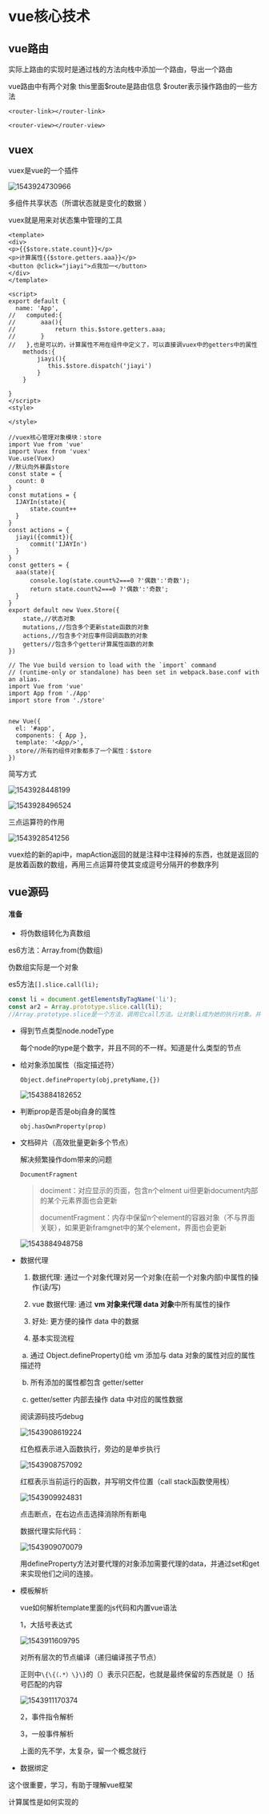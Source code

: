 # vue核心技术

## vue路由

实际上路由的实现时是通过栈的方法向栈中添加一个路由，导出一个路由

vue路由中有两个对象 this里面$route是路由信息   $router表示操作路由的一些方法

`<router-link></router-link>`

`<router-view></router-view>`

## vuex

vuex是vue的一个插件

![1543924730966](image/1543924730966.png)

多组件共享状态（所谓状态就是变化的数据 ）

vuex就是用来对状态集中管理的工具

```vue
<template>
<div>
<p>{{$store.state.count}}</p>
<p>计算属性{{$store.getters.aaa}}</p>
<button @click="jiayi">点我加一</button>
</div>
</template>

<script>
export default {
  name: 'App',
//   computed:{
//       aaa(){
//           return this.$store.getters.aaa;
//       }
//   },也是可以的，计算属性不用在组件中定义了，可以直接调vuex中的getters中的属性
    methods:{
        jiayi(){
           this.$store.dispatch('jiayi')
        }
    }

}
</script>
<style>

</style>

```

```vue
//vuex核心管理对象模块：store
import Vue from 'vue'
import Vuex from 'vuex'
Vue.use(Vuex)
//默认向外暴露store
const state = {
  count: 0
}
const mutations = {
  IJAYIn(state){
      state.count++
  }
}
const actions = {
  jiayi({commit}){
      commit('IJAYIn')
  }
}
const getters = {
  aaa(state){
      console.log(state.count%2===0 ?'偶数':'奇数');
      return state.count%2===0 ?'偶数':'奇数';
  }
}
export default new Vuex.Store({
    state,//状态对象
    mutations,//包含多个更新state函数的对象
    actions,//包含多个对应事件回调函数的对象
    getters//包含多个getter计算属性函数的对象
})
```

```vue
// The Vue build version to load with the `import` command
// (runtime-only or standalone) has been set in webpack.base.conf with an alias.
import Vue from 'vue'
import App from './App'
import store from './store'


new Vue({
  el: '#app',
  components: { App },
  template: '<App/>',
  store//所有的组件对象都多了一个属性：$store
})

```

简写方式

![1543928448199](image/1543928448199.png)

![1543928496524](image/1543928496524.png)

三点运算符的作用

![1543928541256](image/1543928541256.png)

vuex给的新的api中，mapAction返回的就是注释中注释掉的东西，也就是返回的是放着函数的数组，再用三点运算符使其变成逗号分隔开的参数序列

## vue源码

#### 准备

- 将伪数组转化为真数组

es6方法：Array.from(伪数组)

伪数组实际是一个对象

es5方法`[].slice.call(li);`

```js
const li = document.getElementsByTagName('li');
const ar2 = Array.prototype.slice.call(li);
//Array.prototype.slice是一个方法，调用它call方法。让对象li成为她的执行对象。并立即执行，最后返回一个新的数组。slice方法也是数组的浅拷贝方法
```

- 得到节点类型node.nodeType

  每个node的type是个数字，并且不同的不一样。知道是什么类型的节点

- 给对象添加属性（指定描述符）

  `Object.defineProperty(obj,pretyName,{})`

  ![1543884182652](image/1543884182652.png)

- 判断prop是否是obj自身的属性

  `obj.hasOwnProperty(prop)`

- 文档碎片（高效批量更新多个节点）

  解决频繁操作dom带来的问题

  `DocumentFragment`

  > dociment：对应显示的页面，包含n个elment  ui但更新document内部的某个元素界面也会更新
  >
  > documentFragment：内存中保留n个element的容器对象（不与界面关联），如果更新framgnet中的某个element，界面也会更新

  ![1543884948758](image/1543884948758.png)


- 数据代理

  1) 数据代理: 通过一个对象代理对另一个对象(在前一个对象内部)中属性的操作(读/写) 

  2) vue 数据代理: 通过 **vm 对象来代理 data 对象**中所有属性的操作 

  3) 好处: 更方便的操作 data 中的数据

   4) 基本实现流程 

  ​	a. 通过 Object.defineProperty()给 vm 添加与 data 对象的属性对应的属性描述符

  ​	 b. 所有添加的属性都包含 getter/setter 

  ​	c. getter/setter 内部去操作 data 中对应的属性数据

  阅读源码技巧debug

  ![1543908619224](image/1543908619224.png)

  红色框表示进入函数执行，旁边的是单步执行

  ![1543908757092](image/1543908757092.png)

  红框表示当前运行的函数，并写明文件位置（call stack函数使用栈）

  ![1543909924831](image/1543909924831.png)

  点击断点，在右边点击选择消除所有断电

  数据代理实际代码：

  ![1543909070079](image/1543909070079.png)

  用defineProperty方法对要代理的对象添加需要代理的data，并通过set和get来实现他们之间的连接。


- 模板解析

  vue如何解析template里面的js代码和内置vue语法

  1，大括号表达式

  ![1543911609795](image/1543911609795.png)

  对所有层次的节点编译（递归编译孩子节点）

  正则中`\{\{（.*）\}\}`的（）表示只匹配，也就是最终保留的东西就是（）括号匹配的内容

  ![1543911170374](image/1543911170374.png)

  2，事件指令解析

  3，一般事件解析

  上面的先不学，太复杂，留一个概念就行

- 数据绑定

这个很重要，学习，有助于理解vue框架

计算属性是如何实现的



